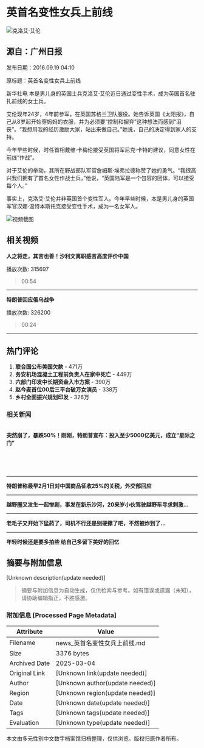 # 英首名变性女兵上前线

![克洛艾·艾伦](//n.sinaimg.cn/sinakd10200/360/w180h180/20230526/9235-5b764839635f7db7af4282f685456ea8.jpg)

## 源自：广州日报

发布日期：2016.09.19 04:10

原标题：英首名变性女兵上前线

新华社电 本是男儿身的英国士兵克洛艾·艾伦近日通过变性手术，成为英国首名驻扎前线的女士兵。

艾伦现年24岁，4年前参军，在英国苏格兰卫队服役。她告诉英国《太阳报》，自己从8岁起开始穿妈妈的衣服，并为必须要“控制和摒弃”这种想法而感到“沮丧”。“我想用我的经历激励大家，站出来做自己。”她说，自己的决定得到家人的支持。

今年早些时候，时任首相戴维·卡梅伦接受英国将军尼克·卡特的建议，同意女性在前线“作战”。

对于艾伦的举动，其所在野战部队军官詹姆斯·埃弗拉德称赞了她的勇气。“我很高兴我们拥有了首名女性作战士兵，”他说，“英国陆军是一个包容的团体，可以接受每个人。”

事实上，克洛艾·艾伦并非英国首个变性军人。今年早些时候，本是男儿身的英国军官汉娜·温特本斯托克接受变性手术，成为一名女军人。

![视频截图](//z0.sinaimg.cn/auto/crop?img=https://n.sinaimg.cn/vmsri/orj480/67f2cc27gy1hxtj8elp7xj20k00w2ad1.jpg&size=370_207&bgf=1&bgc=%23000000)

## 相关视频

**人之将走，其言也善！沙利文离职感言高度评价中国** 

播放次数: 315697

> 00:54

---

**特朗普回应俄乌战争**

播放次数: 326200

> 00:24

---

## 热门评论

1. **联合国公布美国欠款** - 471万
2. **务安机场混凝土工程前负责人在家中死亡** - 449万
3. **六部门印发中长期资金入市方案** - 390万
4. **赵今麦首位00后三平台破万女演员** - 338万
5. **乡村全面振兴规划印发** - 326万

### 相关新闻

![相关新闻](data:image/png;base64,iVBORw0KGgoAAAANSUhEUgAAAAMAAAACAQMAAACnuvRZAAAAA1BMVEUAAACnej3aAAAAAXRSTlMAQObYZgAAAApJREFUCNdjAAIAAAQAASDSLW8AAAAASUVORK5CYII=)

**突然崩了，暴跌50%！刚刚，特朗普宣布：投入至少5000亿美元，成立“星际之门”** 

![特朗普宣布](data:image/png;base64,iVBORw0KGgoAAAANSUhEUgAAAAMAAAACAQMAAACnuvRZAAAAA1BMVEUAAACnej3aAAAAAXRSTlMAQObYZgAAAApJREFUCNdjAAIAAAQAASDSLW8AAAAASUVORK5CYII=)

![其他信息](data:image/png;base64,iVBORw0KGgoAAAANSUhEUgAAAAMAAAACAQMAAACnuvRZAAAAA1BMVEUAAACnej3aAAAAAXRSTlMAQObYZgAAAApJREFUCNdjAAIAAAQAASDSLW8AAAAASUVORK5CYII=)

![其他信息](data:image/png;base64,iVBORw0KGgoAAAANSUhEUgAAAAMAAAACAQMAAACnuvRZAAAAA1BMVEUAAACnej3aAAAAAXRSTlMAQObYZgAAAApJREFUCNdjAAIAAAQAASDSLW8AAAAASUVORK5CYII=)

![其他信息](data:image/png;base64,iVBORw0KGgoAAAANSUhEUgAAAAMAAAACAQMAAACnuvRZAAAAA1BMVEUAAACnej3aAAAAAXRSTlMAQObYZgAAAApJREFUCNdjAAIAAAQAASDSLW8AAAAASUVORK5CYII=)

---

**特朗普称最早2月1日对中国商品征收25%的关税，外交部回应**

---

**越野圈又发生一起惨剧，事发在新乐沙河，20来岁小伙驾驶越野车寻求刺激…**

---

**老毛子又开始下猛药了，司机不行还是别硬撑了吧，不然被炸到了…**

---

**年轻时候还是要多拍些 给自己多留下美好的回忆**
<!-- tcd_original_link https://news.sina.cn/gj/2016-09-19/detail-ifxvykwk5110304.d.html?from=wap -->


## 摘要与附加信息

<!-- tcd_abstract -->
[Unknown description(update needed)]
<!-- tcd_abstract_end -->

> 摘要与附加信息为自动生成，仅供检索与参考。如有错误或遗漏（未知），请协助编辑指正，不胜感激。

### 附加信息 [Processed Page Metadata]

| Attribute       | Value                                  |
|-----------------|----------------------------------------|
| Filename        | news_英首名变性女兵上前线.md                             |
| Size            | 3376 bytes                           |
| Archived Date   | 2025-03-04                             |
| Original Link   | [Unknown link(update needed)]                       |
| Author          | [Unknown author(update needed)]                               |
| Region          | [Unknown region(update needed)]                               |
| Date            | [Unknown date(update needed)]                                 |
| Tags            | [Unknown tags(update needed)]                                 |
| Evaluation            | [Unknown type(update needed)]                                 |
<!-- tcd_table_end -->

本文由多元性别中文数字档案馆归档整理，仅供浏览。版权归原作者所有。
